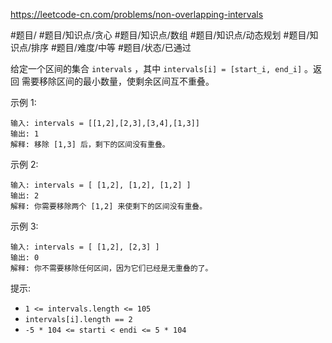 https://leetcode-cn.com/problems/non-overlapping-intervals

#题目/ #题目/知识点/贪心 #题目/知识点/数组 #题目/知识点/动态规划 #题目/知识点/排序 #题目/难度/中等 #题目/状态/已通过 

给定一个区间的集合 `intervals` ，其中 `intervals[i] = [start_i, end_i]` 。返回 需要移除区间的最小数量，使剩余区间互不重叠。

示例 1:
```
输入: intervals = [[1,2],[2,3],[3,4],[1,3]]
输出: 1
解释: 移除 [1,3] 后，剩下的区间没有重叠。
```

示例 2:
```
输入: intervals = [ [1,2], [1,2], [1,2] ]
输出: 2
解释: 你需要移除两个 [1,2] 来使剩下的区间没有重叠。
```

示例 3:
```
输入: intervals = [ [1,2], [2,3] ]
输出: 0
解释: 你不需要移除任何区间，因为它们已经是无重叠的了。
```

提示:
* `1 <= intervals.length <= 105`
* `intervals[i].length == 2`
* `-5 * 104 <= starti < endi <= 5 * 104`